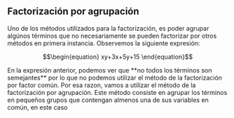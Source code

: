
## Factorización por agrupación

Uno de los métodos utilizados para la factorización, es poder agrupar algúnos términos que no necesariamente se pueden factorizar por otros métodos en primera instancia. 
Observemos la siguiente expresión: 
<p align="center">
$$\begin{equation}
  xy+3x+5y+15
  \end{equation}$$

</p>
En la expresión anterior, podemos ver que **no todos los términos son semejantes** por lo que no podemos utilizar el método de la factorización por factor común. Por esa razon, vamos a utilizar el método de la factorización por agrupación. 
Este método consiste en agrupar los términos en pequeños grupos que contengan almenos una de sus variables en común, en este caso
